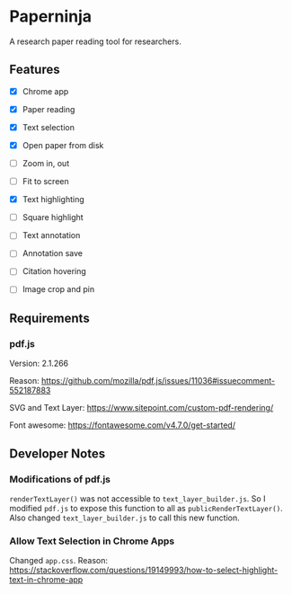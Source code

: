 # Paperninja

A research paper reading tool for researchers.



## Features

- [x] Chrome app
- [x] Paper reading
- [x] Text selection
- [x] Open paper from disk
- [ ] Zoom in, out
- [ ] Fit to screen
- [x] Text highlighting
- [ ] Square highlight
- [ ] Text annotation
- [ ] Annotation save
- [ ] Citation hovering
- [ ] Image crop and pin



## Requirements

### pdf.js

Version: 2.1.266 

Reason: https://github.com/mozilla/pdf.js/issues/11036#issuecomment-552187883

SVG and Text Layer: https://www.sitepoint.com/custom-pdf-rendering/

Font awesome: https://fontawesome.com/v4.7.0/get-started/



## Developer Notes

### Modifications of pdf.js

`renderTextLayer()` was not accessible to `text_layer_builder.js`. So I modified `pdf.js` to expose this function to all as `publicRenderTextLayer()`. Also changed `text_layer_builder.js` to call this new function.


### Allow Text Selection in Chrome Apps

Changed `app.css`. Reason: https://stackoverflow.com/questions/19149993/how-to-select-highlight-text-in-chrome-app
